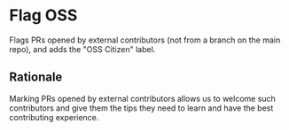 # Flag OSS

Flags PRs opened by external contributors (not from a branch on the main repo), and adds the "OSS Citizen" label.

## Rationale

Marking PRs opened by external contributors allows us to welcome such contributors and give them the tips they need to learn and have the best contributing experience.
